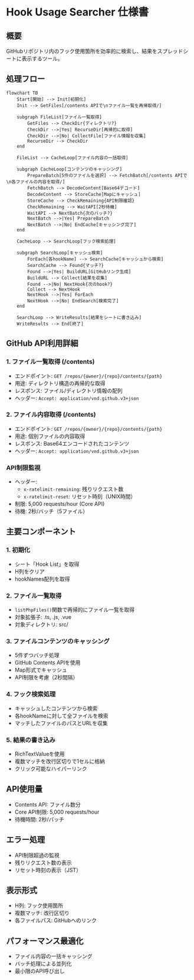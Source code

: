 # Hook Usage Searcher 仕様書

## 概要
GitHubリポジトリ内のフック使用箇所を効率的に検索し、結果をスプレッドシートに表示するツール。

## 処理フロー
```mermaid
flowchart TB
    Start[開始] --> Init[初期化]
    Init --> GetFiles[/contents APIで\nファイル一覧を再帰取得/]
    
    subgraph FileList[ファイル一覧取得]
        GetFiles --> CheckDir{ディレクトリ?}
        CheckDir -->|Yes| RecurseDir[再帰的に取得]
        CheckDir -->|No| CollectFile[ファイル情報を収集]
        RecurseDir --> CheckDir
    end
    
    FileList --> CacheLoop[ファイル内容の一括取得]
    
    subgraph CacheLoop[コンテンツのキャッシング]
        PrepareBatch[5件のファイルを選択] --> FetchBatch[/contents APIで\n各ファイルの内容を取得/]
        FetchBatch --> DecodeContent[Base64デコード]
        DecodeContent --> StoreCache[Mapにキャッシュ]
        StoreCache --> CheckRemaining{API制限確認}
        CheckRemaining --> WaitAPI[2秒待機]
        WaitAPI --> NextBatch{次のバッチ?}
        NextBatch -->|Yes| PrepareBatch
        NextBatch -->|No| EndCache[キャッシング完了]
    end
    
    CacheLoop --> SearchLoop[フック検索処理]
    
    subgraph SearchLoop[キャッシュ検索]
        ForEach[各hookName] --> SearchCache[キャッシュから検索]
        SearchCache --> Found{マッチ?}
        Found -->|Yes| BuildURL[GitHubリンク生成]
        BuildURL --> Collect[結果を収集]
        Found -->|No| NextHook{次のhook?}
        Collect --> NextHook
        NextHook -->|Yes| ForEach
        NextHook -->|No| EndSearch[検索完了]
    end
    
    SearchLoop --> WriteResults[結果をシートに書き込み]
    WriteResults --> End[終了]
```

## GitHub API利用詳細

### 1. ファイル一覧取得 (/contents)
- エンドポイント: `GET /repos/{owner}/{repo}/contents/{path}`
- 用途: ディレクトリ構造の再帰的な取得
- レスポンス: ファイル/ディレクトリ情報の配列
- ヘッダー: `Accept: application/vnd.github.v3+json`

### 2. ファイル内容取得 (/contents)
- エンドポイント: `GET /repos/{owner}/{repo}/contents/{path}`
- 用途: 個別ファイルの内容取得
- レスポンス: Base64エンコードされたコンテンツ
- ヘッダー: `Accept: application/vnd.github.v3+json`

### API制限監視
- ヘッダー:
  - `x-ratelimit-remaining`: 残りリクエスト数
  - `x-ratelimit-reset`: リセット時刻（UNIX時間）
- 制限: 5,000 requests/hour (Core API)
- 待機: 2秒/バッチ（5ファイル）

## 主要コンポーネント

### 1. 初期化
- シート「Hook List」を取得
- H列をクリア
- hookNames配列を取得

### 2. ファイル一覧取得
- `listPhpFiles()`関数で再帰的にファイル一覧を取得
- 対象拡張子: .ts, .js, .vue
- 対象ディレクトリ: src/

### 3. ファイルコンテンツのキャッシング
- 5件ずつバッチ処理
- GitHub Contents APIを使用
- Map形式でキャッシュ
- API制限を考慮（2秒間隔）

### 4. フック検索処理
- キャッシュしたコンテンツから検索
- 各hookNameに対して全ファイルを検索
- マッチしたファイルのパスとURLを収集

### 5. 結果の書き込み
- RichTextValueを使用
- 複数マッチを改行区切りで1セルに格納
- クリック可能なハイパーリンク

## API使用量
- Contents API: ファイル数分
- Core API制限: 5,000 requests/hour
- 待機時間: 2秒/バッチ

## エラー処理
- API制限超過の監視
- 残りリクエスト数の表示
- リセット時刻の表示（JST）

## 表示形式
- H列: フック使用箇所
- 複数マッチ: 改行区切り
- 各ファイルパス: GitHubへのリンク

## パフォーマンス最適化
- ファイル内容の一括キャッシング
- バッチ処理による並列化
- 最小限のAPI呼び出し